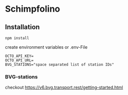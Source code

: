 # Schimpfolino

## Installation

`npm install`

create environment variables or .env-File

```
OCTO_API_KEY=
OCTO_API_URL=
BVG_STATIONS="space separated list of station IDs"
```

### BVG-stations

checkout https://v6.bvg.transport.rest/getting-started.html
